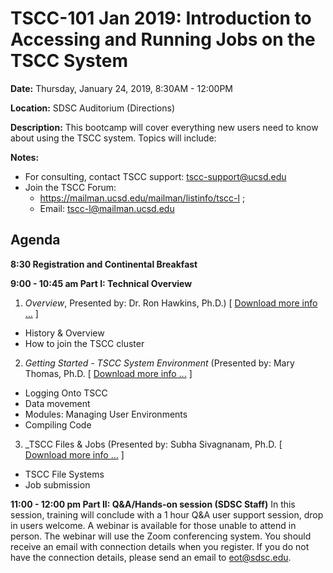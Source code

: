 # TSCC-101 Jan 2019: Introduction to Accessing and Running Jobs on the TSCC System

**Date:**        Thursday, January 24, 2019, 8:30AM - 12:00PM

**Location:**    SDSC Auditorium (Directions)

**Description:** This bootcamp will cover everything new users need to know about using the TSCC system. Topics will include:

**Notes:**  
* For consulting, contact TSCC support: tscc-support@ucsd.edu
* Join the TSCC Forum:  
     * https://mailman.ucsd.edu/mailman/listinfo/tscc-l ;  
     * Email: tscc-l@mailman.ucsd.edu

## Agenda
**8:30  Registration and Continental Breakfast**

**9:00 - 10:45 am   Part I: Technical Overview**

1. _Overview_,  Presented by: Dr. Ron Hawkins, Ph.D.) [ [ Download more info ...](tscc_overview) ]
* History & Overview  
* How to join the TSCC cluster

2. _Getting Started - TSCC System Environment_ (Presented by: Mary Thomas, Ph.D.  [ [ Download more info ...](tscc_getting_started) ]
* Logging Onto TSCC
* Data movement
* Modules: Managing User Environments
* Compiling Code

3. _TSCC Files & Jobs (Presented by: Subha Sivagnanam, Ph.D. [ [ Download more info ...](tscc_files_and_jobs) ]
* TSCC File Systems
* Job submission

**11:00 - 12:00 pm     Part II: Q&A/Hands-on session (SDSC Staff)**
In this session, training will conclude with a 1 hour Q&A user support session, drop in users welcome. A webinar is available for those unable to attend in person. The webinar will use the Zoom conferencing system. You should receive an email with connection details when you register. If you do not have the connection details, please send an email to eot@sdsc.edu.

